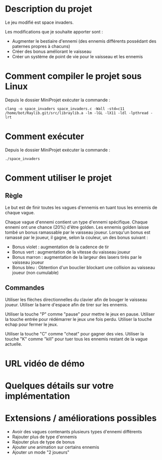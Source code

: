 # Description du projet

Le jeu modifié est space invaders.

Les modifications que je souhaite apporter sont :
- Augmenter le bestiaire d'ennemi (des ennemis différents possédant des paternes propres à chacuns)
- Créer des bonus améliorant le vaisseau
- Créer un système de point de vie pour le vaisseau et les ennemis

# Comment compiler le projet sous Linux

Depuis le dossier MiniProjet exécuter la commande :

```
clang -o space_invaders space_invaders.c -Wall -std=c11 /home/bot/Raylib.git/src/libraylib.a -lm -lGL -lX11 -ldl -lpthread -lrt
```

# Comment exécuter

Depuis le dossier MiniProjet exécuter la commande :

```
./space_invaders
```

# Comment utiliser le projet

## Règle

Le but est de finir toutes les vagues d'ennemis en tuant tous les ennemis de chaque vague.

Chaque vague d'ennemi contient un type d'ennemi spécifique.
Chaque ennemi ont une chance (20%) d'être golden.
Les ennemis golden laisse tombé un bonus ramassable par le vaisseau joueur.
Lorsqu'un bonus est ramassé par le joueur, il gagne, selon la couleur, un des bonus suivant :
- Bonus violet : augmentation de la cadence de tir
- Bonus vert : augmentation de la vitesse du vaisseau joueur
- Bonus marron : augmentation de la largeur des lasers tirés par le vaisseau joueur
- Bonus bleu : Obtention d'un bouclier blockant une collision au vaisseau joueur (non cumulable)

## Commandes

Utiliser les flèches directionnelles du clavier afin de bouger le vaisseau joueur.
Utiliser la barre d'espace afin de tirer sur les ennemis.

Utiliser la touche "P" comme "pause" pour mettre le jeux en pause.
Utiliser la touche entrée pour rédémarrer le jeux une fois perdu.
Utiliser la touche echap pour fermer le jeux.

Utiliser la touche "C" comme "cheat" pour gagner des vies.
Utiliser la touche "K" comme "kill" pour tuer tous les ennemis restant de la vague actuelle.

# URL vidéo de démo

# Quelques détails sur votre implémentation



# Extensions / améliorations possibles

- Avoir des vagues contenants plusieurs types d'ennemi différents
- Rajouter plus de type d'ennemis
- Rajouter plus de type de bonus
- Ajouter une animation sur certains ennemis
- Ajouter un mode "2 joueurs"